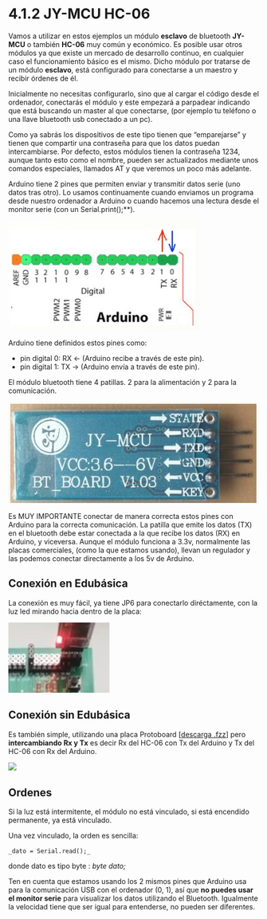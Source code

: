 # 4.1.2 JY-MCU HC-06

Vamos a utilizar en estos ejemplos un módulo **esclavo** de bluetooth **JY-MCU** o también **HC-06** muy común y económico. Es posible usar otros módulos ya que existe un mercado de desarrollo continuo, en cualquier caso el funcionamiento básico es el mismo. Dicho módulo por tratarse de un módulo **esclavo**, está configurado para conectarse a un maestro y recibir órdenes de él.

Inicialmente no necesitas configurarlo, sino que al cargar el código desde el ordenador, conectarás el módulo y este empezará a parpadear indicando que está buscando un master al que conectarse, \(por ejemplo tu teléfono o una llave bluetooth usb conectado a un pc\).

Como ya sabrás los dispositivos de este tipo tienen que “emparejarse” y tienen que compartir una contraseña para que los datos puedan intercambiarse. Por defecto, estos módulos tienen la contraseña 1234, aunque tanto esto como el nombre, pueden ser actualizados mediante unos comandos especiales, llamados AT y que veremos un poco más adelante.

Arduino tiene 2 pines que permiten enviar y transmitir datos serie \(uno datos tras otro\). Lo usamos continuamente cuando enviamos un programa desde nuestro ordenador a Arduino o cuando hacemos una lectura desde el monitor serie \(con un Serial.print\(\);\*\*\).

![](../../.gitbook/assets/captura_de_pantalla_2015-04-03_a_las_18.24.55.png)

Arduino tiene definidos estos pines como:

* pin digital 0: RX &lt;-  \(Arduino recibe a través de este pin\).
* pin digital 1: TX -&gt; \(Arduino envía a través de este pin\).

El módulo bluetooth tiene 4 patillas. 2 para la alimentación y 2 para la comunicación.

![](../../.gitbook/assets/captura_de_pantalla_2015-04-03_a_las_18.31.03.png)

Es MUY IMPORTANTE conectar de manera correcta estos pines con Arduino para la correcta comunicación. La patilla que emite los datos \(TX\) en el bluetooth debe estar conectada a la que recibe los datos \(RX\) en Arduino, y viceversa. Aunque el módulo funciona a 3.3v, normalmente las placas comerciales, \(como la que estamos usando\), llevan un regulador y las podemos conectar directamente a los 5v de Arduino.

## Conexión en Edubásica

La conexión es muy fácil, ya tiene JP6 para conectarlo diréctamente, con la luz led mirando hacia dentro de la placa:

![](../../.gitbook/assets/m4img3.png)

## Conexión sin Edubásica

Es también simple, utilizando una placa Protoboard \[[descarga .fzz](http://fritzing.org/media/fritzing-repo/projects/c/conexion-hc-06/fritzing/base-arduino-hc-06.fzz)\] pero **intercambiando Rx y Tx** es decir Rx del HC-06 con Tx del Arduino y Tx del HC-06 con Rx del Arduino.

![](http://fritzing.org/media/CACHE/images/fritzing-repo/projects/c/conexion-hc-06/images/Pantallazo-2018-02-23%2007-55-34/628c9a5c0468e73366492d1a906e81ec.png)

## Ordenes

Si la luz está intermitente, el módulo no está vinculado, si está encendido permanente, ya está vinculado.

Una vez vinculado, la orden es sencilla:

```text
_dato = Serial.read();_
```

donde dato es tipo byte : _byte dato;_

Ten en cuenta que estamos usando los 2 mismos pines que Arduino usa para la comunicación USB con el ordenador \(0, 1\), así que **no puedes usar el monitor serie** para visualizar los datos utilizando el Bluetooth. Igualmente la velocidad tiene que ser igual para entenderse, no pueden ser diferentes.

